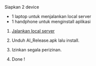 Siapkan 2 device
 - 1 laptop untuk menjalankan local server
 - 1 handphone untuk menginstall aplikasi


1. [Jalankan local server](https://github.com/Jkz1/Tugas_AI/tree/master/Python%20AI)

2. Unduh AI_Release.apk lalu install.

3. Izinkan segala perizinan.

4. Done !